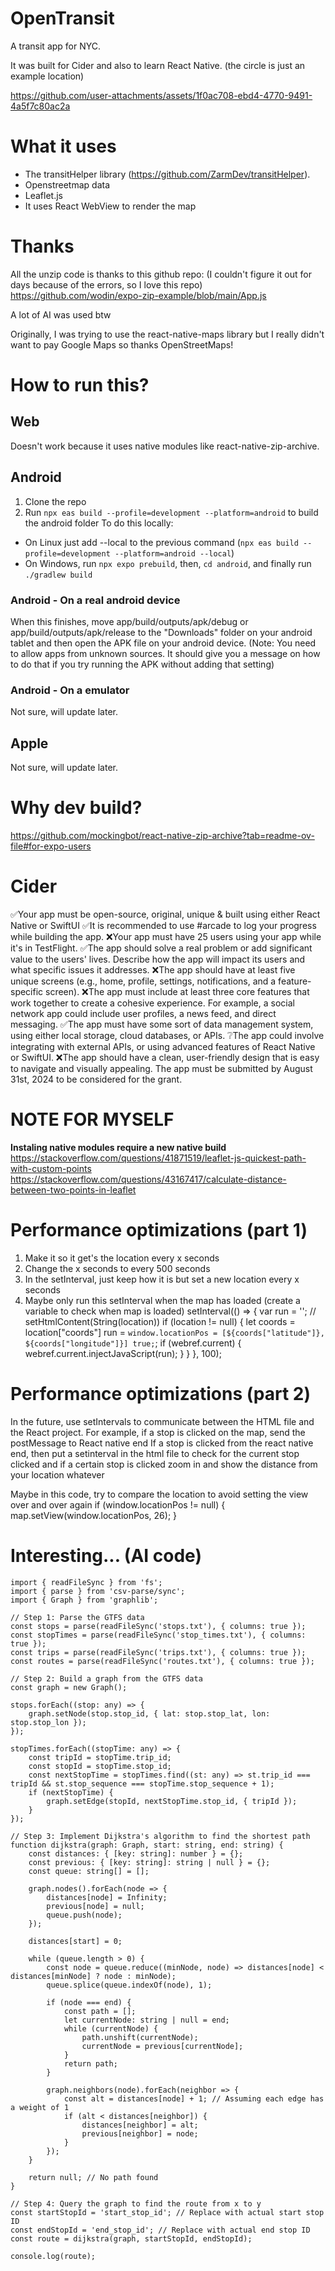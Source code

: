 # OpenTransit
A transit app for NYC.

It was built for Cider and also to learn React Native.
(the circle is just an example location)

https://github.com/user-attachments/assets/1f0ac708-ebd4-4770-9491-4a5f7c80ac2a
# What it uses
- The transitHelper library (https://github.com/ZarmDev/transitHelper).
- Openstreetmap data
- Leaflet.js
- It uses React WebView to render the map

# Thanks
All the unzip code is thanks to this github repo: (I couldn't figure it out for days because of the errors, so I love this repo)
https://github.com/wodin/expo-zip-example/blob/main/App.js

A lot of AI was used btw

Originally, I was trying to use the react-native-maps library but I really didn't want to pay Google Maps so
thanks OpenStreetMaps!

# How to run this?
## Web
Doesn't work because it uses native modules like react-native-zip-archive.
## Android
1. Clone the repo
2. Run ```npx eas build --profile=development --platform=android``` to build the android folder
To do this locally:
- On Linux just add --local to the previous command (```npx eas build --profile=development --platform=android --local```) 
- On Windows, run ```npx expo prebuild```, then, ```cd android```, and finally run ```./gradlew build```
### Android - On a real android device
When this finishes, move app/build/outputs/apk/debug or app/build/outputs/apk/release to the "Downloads" folder on your android tablet and then open the APK file on your android device. (Note: You need to allow apps from unknown sources. It should give you a message on how to do that if you try running the APK without adding that setting)
### Android - On a emulator
Not sure, will update later.
## Apple
Not sure, will update later.

# Why dev build?
https://github.com/mockingbot/react-native-zip-archive?tab=readme-ov-file#for-expo-users

# Cider
✅Your app must be open-source, original, unique & built using either React Native or SwiftUI
✅It is recommended to use #arcade to log your progress while building the app.
❌Your app must have 25 users using your app while it's in TestFlight.
✅The app should solve a real problem or add significant value to the users' lives. Describe how the app will impact its users and what specific issues it addresses.
❌The app should have at least five unique screens (e.g., home, profile, settings, notifications, and a feature-specific screen).
❌The app must include at least three core features that work together to create a cohesive experience. For example, a social network app could include user profiles, a news feed, and direct messaging.
✅The app must have some sort of data management system, using either local storage, cloud databases, or APIs.
❔The app could involve integrating with external APIs, or using advanced features of React Native or SwiftUI.
❌The app should have a clean, user-friendly design that is easy to navigate and visually appealing.
The app must be submitted by August 31st, 2024 to be considered for the grant.

# NOTE FOR MYSELF
**Instaling native modules require a new native build**
https://stackoverflow.com/questions/41871519/leaflet-js-quickest-path-with-custom-points
https://stackoverflow.com/questions/43167417/calculate-distance-between-two-points-in-leaflet
# Performance optimizations (part 1)
1. Make it so it get's the location every x seconds
2. Change the x seconds to every 500 seconds
3. In the setInterval, just keep how it is but set a
new location every x seconds
4. Maybe only run this setInterval when the map has loaded
(create a variable to check when map is loaded)
setInterval(() => {
    var run = '';
    // setHtmlContent(String(location))
    if (location != null) {
      let coords = location["coords"]
      run = `
        window.locationPos = [${coords["latitude"]}, ${coords["longitude"]}]
        true;
      `;
      if (webref.current) {
        webref.current.injectJavaScript(run);
      }
    }
  }, 100);

# Performance optimizations (part 2)
In the future, use setIntervals to communicate between
the HTML file and the React project.
For example, if a stop is clicked on the map, send the
postMessage to React native end
If a stop is clicked from the react native end, then
put a setinterval in the html file to check for
the current stop clicked and if a certain stop is clicked
zoom in and show the distance from your location whatever

Maybe in this code, try to compare the location to avoid
setting the view over and over again
if (window.locationPos != null) {
                map.setView(window.locationPos, 26);
            }

# Interesting... (AI code)
```
import { readFileSync } from 'fs';
import { parse } from 'csv-parse/sync';
import { Graph } from 'graphlib';

// Step 1: Parse the GTFS data
const stops = parse(readFileSync('stops.txt'), { columns: true });
const stopTimes = parse(readFileSync('stop_times.txt'), { columns: true });
const trips = parse(readFileSync('trips.txt'), { columns: true });
const routes = parse(readFileSync('routes.txt'), { columns: true });

// Step 2: Build a graph from the GTFS data
const graph = new Graph();

stops.forEach((stop: any) => {
    graph.setNode(stop.stop_id, { lat: stop.stop_lat, lon: stop.stop_lon });
});

stopTimes.forEach((stopTime: any) => {
    const tripId = stopTime.trip_id;
    const stopId = stopTime.stop_id;
    const nextStopTime = stopTimes.find((st: any) => st.trip_id === tripId && st.stop_sequence === stopTime.stop_sequence + 1);
    if (nextStopTime) {
        graph.setEdge(stopId, nextStopTime.stop_id, { tripId });
    }
});

// Step 3: Implement Dijkstra's algorithm to find the shortest path
function dijkstra(graph: Graph, start: string, end: string) {
    const distances: { [key: string]: number } = {};
    const previous: { [key: string]: string | null } = {};
    const queue: string[] = [];

    graph.nodes().forEach(node => {
        distances[node] = Infinity;
        previous[node] = null;
        queue.push(node);
    });

    distances[start] = 0;

    while (queue.length > 0) {
        const node = queue.reduce((minNode, node) => distances[node] < distances[minNode] ? node : minNode);
        queue.splice(queue.indexOf(node), 1);

        if (node === end) {
            const path = [];
            let currentNode: string | null = end;
            while (currentNode) {
                path.unshift(currentNode);
                currentNode = previous[currentNode];
            }
            return path;
        }

        graph.neighbors(node).forEach(neighbor => {
            const alt = distances[node] + 1; // Assuming each edge has a weight of 1
            if (alt < distances[neighbor]) {
                distances[neighbor] = alt;
                previous[neighbor] = node;
            }
        });
    }

    return null; // No path found
}

// Step 4: Query the graph to find the route from x to y
const startStopId = 'start_stop_id'; // Replace with actual start stop ID
const endStopId = 'end_stop_id'; // Replace with actual end stop ID
const route = dijkstra(graph, startStopId, endStopId);

console.log(route);
```
